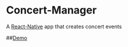 # Concert-Manager
A [React-Native](https://reactnative.dev/) app that creates concert events

##[Demo](https://youtu.be/i96wmekBOOM)
